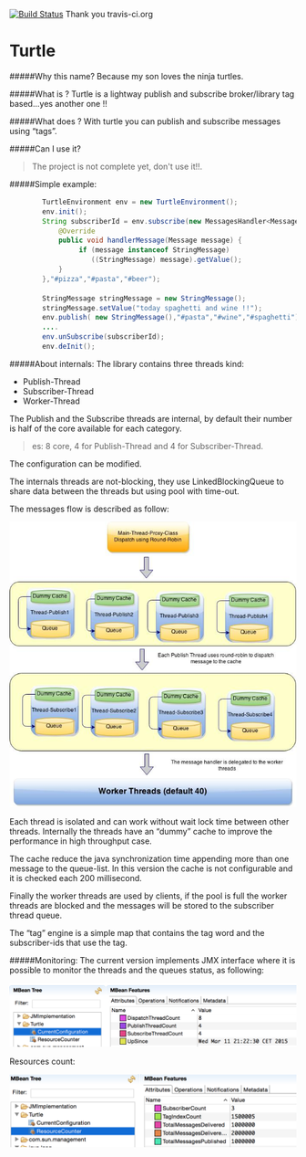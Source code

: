 [![Build Status](https://travis-ci.org/Gsantomaggio/turtle.svg?branch=master)](https://travis-ci.org/Gsantomaggio/turtle)
Thank you travis-ci.org

# Turtle
#####Why this name?
Because my son loves the ninja turtles.

#####What is ?
Turtle is a lightway publish and subscribe broker/library tag based...yes another one  !!

#####What does ?
With turtle you can publish and subscribe messages using “tags”.

#####Can I use it?
> The project is not complete yet, don't use it!!.

#####Simple example:
```java
        TurtleEnvironment env = new TurtleEnvironment();
        env.init();
        String subscriberId = env.subscribe(new MessagesHandler<Message>() {
            @Override
            public void handlerMessage(Message message) {
                 if (message instanceof StringMessage)
                    ((StringMessage) message).getValue();
            }
        },"#pizza","#pasta","#beer");
        
        StringMessage stringMessage = new StringMessage();
        stringMessage.setValue("today spaghetti and wine !!");
        env.publish( new StringMessage(),"#pasta","#wine","#spaghetti");
        ....
        env.unSubscribe(subscriberId);
        env.deInit();
```
#####About internals:
The library contains three threads kind:
- Publish-Thread
- Subscriber-Thread
- Worker-Thread

The Publish and the Subscribe threads are internal, by default their number is half of the core available for each category.
>es: 8 core, 4  for Publish-Thread and 4 for Subscriber-Thread.

The configuration can be modified.

The internals threads are not-blocking, they use LinkedBlockingQueue to share data between the threads but using pool with time-out.

The messages flow is described as follow:

![alt tag](https://raw.githubusercontent.com/Gsantomaggio/turtle/master/doc/images/Internals.jpg)

Each thread is isolated and can work without wait lock time between other threads. Internally the threads have an “dummy” cache to improve the performance in high throughput case.

The cache reduce the java synchronization time appending more than one message to the queue-list.  In this version the cache is not configurable and it is checked each 200 millisecond.

Finally the worker threads are used by clients,  if the pool is full the worker threads are blocked and the messages will be stored to the subscriber thread queue.



The “tag” engine is a simple map that contains the tag word and the subscriber-ids that use the tag.


#####Monitoring:
The current version implements JMX interface where it is possible to monitor the threads and the queues status, as following:

![alt tag](https://raw.githubusercontent.com/Gsantomaggio/turtle/master/doc/images/Configuration.png)

Resources count:

![alt tag](https://raw.githubusercontent.com/Gsantomaggio/turtle/master/doc/images/ResourcesCounter.png)




